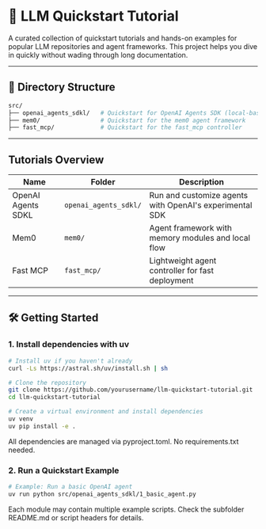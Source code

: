 # 🚀 LLM Quickstart Tutorial

A curated collection of quickstart tutorials and hands-on examples for popular LLM repositories and agent frameworks. This project helps you dive in quickly without wading through long documentation.

---

## 📁 Directory Structure

```bash
src/
├── openai_agents_sdkl/   # Quickstart for OpenAI Agents SDK (local-based)
├── mem0/                 # Quickstart for the mem0 agent framework
├── fast_mcp/             # Quickstart for the fast_mcp controller
```

---

## Tutorials Overview
| Name               | Folder                | Description                                             |
| ------------------ | --------------------- | ------------------------------------------------------- |
| OpenAI Agents SDKL | `openai_agents_sdkl/` | Run and customize agents with OpenAI's experimental SDK |
| Mem0               | `mem0/`               | Agent framework with memory modules and local flow      |
| Fast MCP           | `fast_mcp/`           | Lightweight agent controller for fast deployment        |

---

## 🛠️ Getting Started

### 1. Install dependencies with uv

```bash
# Install uv if you haven't already
curl -Ls https://astral.sh/uv/install.sh | sh

# Clone the repository
git clone https://github.com/yourusername/llm-quickstart-tutorial.git
cd llm-quickstart-tutorial

# Create a virtual environment and install dependencies
uv venv
uv pip install -e .
```

All dependencies are managed via pyproject.toml. No requirements.txt needed.

### 2. Run a Quickstart Example

```bash
# Example: Run a basic OpenAI agent
uv run python src/openai_agents_sdkl/1_basic_agent.py
```
Each module may contain multiple example scripts. Check the subfolder README.md or script headers for details.